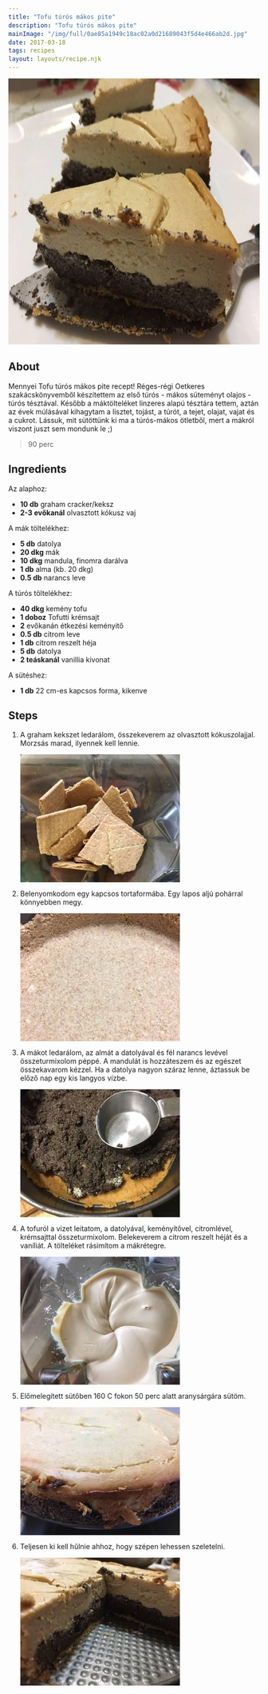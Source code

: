 ```yaml
---
title: "Tofu túrós mákos pite"
description: "Tofu túrós mákos pite"
mainImage: "/img/full/0ae85a1949c18ac02a0d21689043f5d4e466ab2d.jpg"
date: 2017-03-18
tags: recipes
layout: layouts/recipe.njk
---
```

                            
<p align="center"><a href="https://cookpad.com/hu/receptek/2252119-tofu-turos-makos-pite" rel="Recipe source page"><img width="751" height="532" src="/img/full/0ae85a1949c18ac02a0d21689043f5d4e466ab2d.jpg"/></a></p>

## About
Mennyei Tofu túrós mákos pite recept! Réges-régi Oetkeres szakácskönyvemből készítettem az első túrós - mákos süteményt olajos - túrós tésztával. Később a  máktölteléket linzeres alapú tésztára tettem, aztán az évek múlásával kihagytam a lisztet, tojást, a túrót, a tejet, olajat, vajat és a cukrot. Lássuk,  mit sütöttünk ki ma a  túrós-mákos ötletből, mert a mákról viszont juszt sem mondunk le ;)

> 90 perc 

## Ingredients

Az alaphoz:
* **10 db** graham cracker/keksz
* **2-3 evőkanál** olvasztott kókusz vaj

A mák töltelékhez:
* **5 db** datolya
* **20 dkg** mák
* **10 dkg** mandula, finomra darálva
* **1 db** alma (kb. 20 dkg)
* **0.5 db** narancs leve

A túrós töltelékhez:
* **40 dkg** kemény tofu
* **1 doboz** Tofutti krémsajt
* **2** evőkanán étkezési keményitő
* **0.5 db** citrom leve
* **1 db** citrom reszelt héja
* **5 db** datolya
* **2 teáskanál** vanillia kivonat

A sütéshez:
* **1 db** 22 cm-es kapcsos forma, kikenve

## Steps

1. A graham kekszet ledarálom, összekeverem az olvasztott kókuszolajjal. Morzsás marad, ilyennek kell lennie.
 
    <p><img width="320" height="256" align="left" src="/img/full/ad13d256739a099bfc17db9121535325bb72c192.jpg"/></p><div style="clear: both"/>

2. Belenyomkodom egy kapcsos tortaformába. Egy lapos aljú pohárral könnyebben megy.
 
    <p><img width="320" height="256" align="left" src="/img/full/91eca9a7702602cb69cf2db66c0c5f55d365f2ba.jpg"/></p><div style="clear: both"/>

3. A mákot ledarálom, az almát a datolyával és fél narancs levével összeturmixolom péppé. A mandulát is hozzáteszem és az egészet összekavarom kézzel. Ha a datolya nagyon száraz lenne, áztassuk be előző nap egy kis langyos vízbe.
 
    <p><img width="320" height="256" align="left" src="/img/full/dbe0ee08e279721e35d1494e344b92489e79051c.jpg"/></p><div style="clear: both"/>

4. A tofuról a vizet leitatom, a datolyával, keményítővel, citromlével, krémsajttal összeturmixolom. Belekeverem a citrom reszelt héját és a vaníliát. A tölteléket rásimítom a mákrétegre.
 
    <p><img width="320" height="256" align="left" src="/img/full/8404caa591b3ecb7e6bb8889b6cdeef0af8e3f93.jpg"/></p><div style="clear: both"/>

5. Előmelegített sütőben 160 C fokon 50 perc alatt aranysárgára sütöm.
 
    <p><img width="320" height="256" align="left" src="/img/full/f87d298c8243250cd48ae40fdb3165b417e7fe3f.jpg"/></p><div style="clear: both"/>

6. Teljesen ki kell hűlnie ahhoz, hogy szépen lehessen szeletelni.
 
    <p><img width="320" height="256" align="left" src="/img/full/ae009ab9a9a132d6f920d0cb32e2cb06f18c6e7c.jpg"/></p><div style="clear: both"/>

